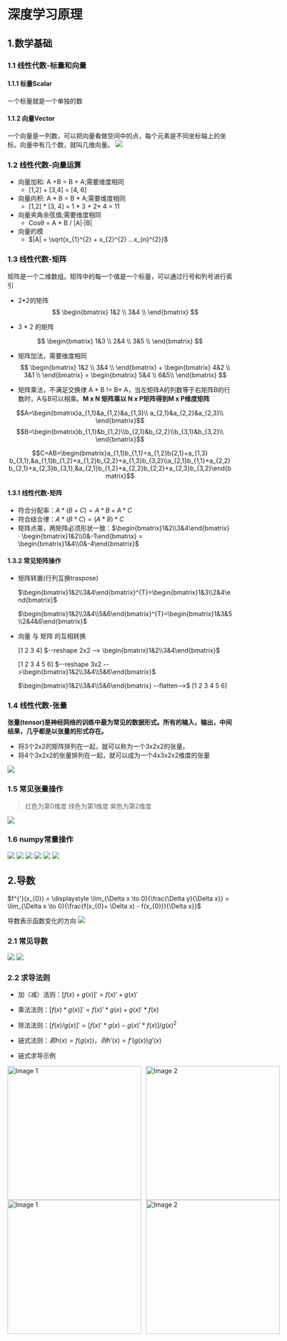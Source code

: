 # 深度学习原理

## 1.数学基础

### 1.1 线性代数-标量和向量

#### 1.1.1 标量Scalar
一个标量就是一个单独的数

#### 1.1.2 向量Vector

一个向量是一列数，可以把向量看做空间中的点，每个元素是不同坐标轴上的坐标。向量中有几个数，就叫几维向量。
![](./image/1.png)

### 1.2 线性代数-向量运算

- 向量加和:  A +B = B + A;需要维度相同
    - [1,2] + [3,4] = [4, 6]
- 向量内积:  A * B = B * A;需要维度相同
    - [1,2] * [3, 4] = 1 * 3 + 2* 4 = 11
- 向量夹角余弦值;需要维度相同
    - Cosθ = A * B / |A|·|B|
- 向量的模
    - $|A| = \sqrt{x_{1}^{2} + x_{2}^{2} ...x_{n}^{2}}$

### 1.3 线性代数-矩阵
矩阵是一个二维数组。矩阵中的每一个值是一个标量，可以通过行号和列号进行索引

- 2*2的矩阵 
$$
\begin{bmatrix} 1&2 \\ 3&4 \\ \end{bmatrix}
$$

- 3 * 2 的矩阵  

$$
\begin{bmatrix} 1&3 \\ 2&4 \\ 3&5 \\ \end{bmatrix}	 
$$
- 矩阵加法，需要维度相同
$$
\begin{bmatrix} 1&2 \\ 3&4 \\ \end{bmatrix} + \begin{bmatrix} 4&2 \\ 3&1 \\ \end{bmatrix} = \begin{bmatrix} 5&4 \\ 6&5\\ \end{bmatrix}
$$ 

- 矩阵乘法，不满足交换律 A * B != B* A，当左矩阵A的列数等于右矩阵B的行数时，A与B可以相乘。**M x N 矩阵乘以 N x P矩阵得到M x P维度矩阵**

$$A=\begin{bmatrix}a_{1,1}&a_{1,2}&a_{1,3}\\ a_{2,1}&a_{2,2}&a_{2,3}\\ \end{bmatrix}$$
$$B=\begin{bmatrix}b_{1,1}&b_{1,2}\\b_{2,1}&b_{2,2}\\b_{3,1}&b_{3,2}\\ \end{bmatrix}$$

$$C=AB=\begin{bmatrix}a_{1,1}b_{1,1}+a_{1,2}b{2,1}+a_{1,3} b_{3,1},&a_{1,1}b_{1,2}+a_{1,2}b_{2,2}+a_{1,3}b_{3,2}\\a_{2,1}b_{1,1}+a_{2,2}b_{2,1}+a_{2,3}b_{3,1},&a_{2,1}b_{1,2}+a_{2,2}b_{2,2}+a_{2,3}b_{3,2}\end{bmatrix}$$

#### 1.3.1 线性代数-矩阵

- 符合分配率：$A*(B+C) = A*B +A*C$
- 符合结合律：$A*(B*C) = (A*B)*C$ 
- 矩阵点乘，两矩阵必须形状一致：$\begin{bmatrix}1&2\\3&4\end{bmatrix} · \begin{bmatrix}1&2\\0&-1\end{bmatrix} = \begin{bmatrix}1&4\\0&-4\end{bmatrix}$

#### 1.3.2 常见矩阵操作

- 矩阵转置(行列互换traspose)

    $\begin{bmatrix}1&2\\3&4\end{bmatrix}^{T}=\begin{bmatrix}1&3\\2&4\end{bmatrix}$

    $\begin{bmatrix}1&2\\3&4\\5&6\end{bmatrix}^{T}=\begin{bmatrix}1&3&5\\2&4&6\end{bmatrix}$

- 向量 与 矩阵 的互相转换

    [1 2 3 4] $--reshape 2x2 --> \begin{bmatrix}1&2\\3&4\end{bmatrix}$

    [1 2 3 4 5 6] $--reshape 3x2 -->\begin{bmatrix}1&2\\3&4\\5&6\end{bmatrix}$

    $\begin{bmatrix}1&2\\3&4\\5&6\end{bmatrix} --flatten-->$ [1 2 3 4 5 6]

### 1.4 线性代数-张量
**张量(tensor)是神经网络的训练中最为常见的数据形式。所有的输入，输出，中间结果，几乎都是以张量的形式存在。**

- 将3个2x2的矩阵排列在一起，就可以称为一个3x2x2的张量。
- 将4个3x2x2的张量排列在一起，就可以成为一个4x3x2x2维度的张量

![](./image/2.png)

### 1.5 常见张量操作

> 红色为第0维度
> 绿色为第1维度
> 紫色为第2维度

![](./image/3.png)


### 1.6 numpy常量操作
![](./image/numpy1.png) ![](./image/numpy2.png)
![](./image/numpy3.png) ![](./image/numpy4.png)
![](./image/numpy5.png) ![](./image/numpy6.png)


## 2.导数 

$f^{'}(x_{0}) = \displaystyle \lim_{\Delta x \to 0}{\frac{\Delta y}{\Delta x}} = \lim_{\Delta x \to 0}{\frac{f(x_{0}+ \Delta x) - f(x_{0})}{\Delta x}}$

导数表示函数变化的方向
![](./image/4.png)

### 2.1 常见导数

![](./image/5.png) ![](./image/6.png)


### 2.2 求导法则

- 加（减）法则：$[f(x)+g(x)]'=f(x)'+g(x)'$
- 乘法法则：$[f(x)*g(x)]'=f(x)'*g(x)+g(x)'*f(x)$
- 除法法则：$[f(x)/g(x)]'=[f(x)'*g(x)-g(x)'*f(x)]/g(x)^2$
- 链式法则：$若h(x)=f(g(x))，则h'(x)=f'(g(x))g'(x)$

- 链式求导示例

<div style="display: flex; gap: 10px;">
  <img src="./image/l1.png" alt="Image 1" style="width:300px;">
  <img src="./image/l2.png" alt="Image 2" style="width:300px;">
</div>

<div style="display: flex; gap: 10px;">
  <img src="./image/l3.png" alt="Image 1" style="width:300px;">
  <img src="./image/l4.png" alt="Image 2" style="width:300px;">
</div>



